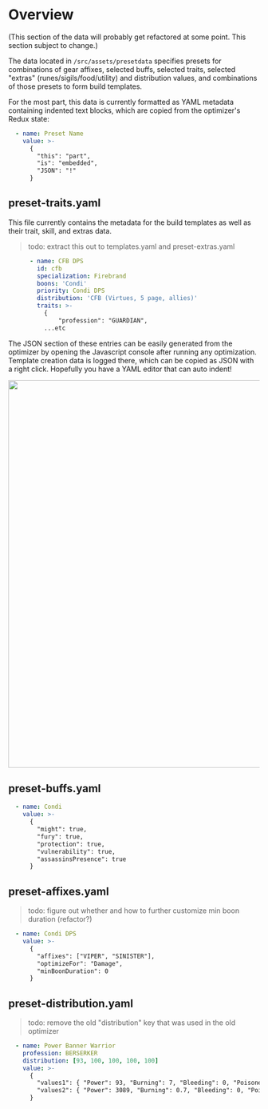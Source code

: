 # Overview

(This section of the data will probably get refactored at some point. This section subject to change.)

The data located in `/src/assets/presetdata` specifies presets for combinations of gear affixes, selected buffs, selected traits, selected "extras" (runes/sigils/food/utility) and distribution values, and combinations of those presets to form build templates.

For the most part, this data is currently formatted as YAML metadata containing indented text blocks, which are copied from the optimizer's Redux state:

```yaml
  - name: Preset Name
    value: >-
      {
        "this": "part",
        "is": "embedded",
        "JSON": "!"
      }
```

## preset-traits.yaml

This file currently contains the metadata for the build templates as well as their trait, skill, and extras data.

> todo: extract this out to templates.yaml and preset-extras.yaml

```yaml
      - name: CFB DPS
        id: cfb
        specialization: Firebrand
        boons: 'Condi'
        priority: Condi DPS
        distribution: 'CFB (Virtues, 5 page, allies)'
        traits: >-
          {
              "profession": "GUARDIAN",
          ...etc
```

The JSON section of these entries can be easily generated from the optimizer by opening the Javascript console after running any optimization. Template creation data is logged there, which can be copied as JSON with a right click. Hopefully you have a YAML editor that can auto indent!

<img src="https://user-images.githubusercontent.com/8336245/137229434-baaa5c7d-3ea5-4113-9be7-0f36f9a38dae.png" width="775">

## preset-buffs.yaml

```yaml
  - name: Condi
    value: >-
      {
        "might": true,
        "fury": true,
        "protection": true,
        "vulnerability": true,
        "assassinsPresence": true
      }
```

## preset-affixes.yaml

> todo: figure out whether and how to further customize min boon duration (refactor?)

```yaml
  - name: Condi DPS
    value: >-
      {
        "affixes": ["VIPER", "SINISTER"],
        "optimizeFor": "Damage",
        "minBoonDuration": 0
      }
```

## preset-distribution.yaml

> todo: remove the old "distribution" key that was used in the old optimizer

```yaml
  - name: Power Banner Warrior
    profession: BERSERKER
    distribution: [93, 100, 100, 100, 100]
    value: >-
      {
        "values1": { "Power": 93, "Burning": 7, "Bleeding": 0, "Poisoned": 0, "Torment": 0, "Confusion": 0 },
        "values2": { "Power": 3089, "Burning": 0.7, "Bleeding": 0, "Poisoned": 0, "Torment": 0, "Confusion": 0 }
      }
```